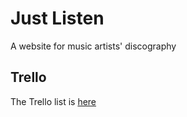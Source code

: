 # Just Listen

A website for music artists' discography

## Trello

The Trello list is [here](https://trello.com/b/MCHFkzwl/just-listen)